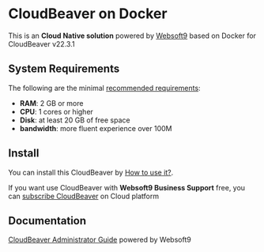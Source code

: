 # CloudBeaver on Docker  

This is an **Cloud Native solution** powered by [Websoft9](https://www.websoft9.com) based on Docker for CloudBeaver v22.3.1

## System Requirements

The following are the minimal [recommended requirements](https://github.com/dbeaver/cloudbeaver/wiki):

* **RAM**: 2 GB or more
* **CPU**: 1 cores or higher
* **Disk**: at least 20 GB of free space
* **bandwidth**: more fluent experience over 100M  

## Install

You can install this CloudBeaver by [How to use it?](https://github.com/Websoft9/docker-library#how-to-use-it).   

If you want use CloudBeaver with **Websoft9 Business Support** free, you can [subscribe CloudBeaver](https://www.websoft9.com/apps) on Cloud platform

## Documentation

[CloudBeaver Administrator Guide](https://support.websoft9.com/docs/cloudbeaver) powered by Websoft9
